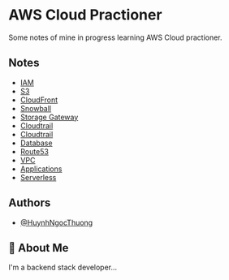 
# AWS Cloud Practioner

Some notes of mine in progress learning AWS Cloud practioner.



## Notes

 - [IAM](https://github.com/HuynhNgocThuong/aws-cloud-practioner-notes/blob/main/iam.md)
 - [S3](https://github.com/HuynhNgocThuong/aws-cloud-practioner-notes/blob/main/s3.md)
 - [CloudFront](https://github.com/HuynhNgocThuong/aws-cloud-practioner-notes/blob/main/cloud_front.md)
 - [Snowball]()
 - [Storage Gateway]()
 - [Cloudtrail](https://github.com/HuynhNgocThuong/aws-cloud-practioner-notes/blob/main/cloud_watch.md)
 - [Cloudtrail](https://github.com/HuynhNgocThuong/aws-cloud-practioner-notes/blob/main/cloud_trail.md)
 - [Database](https://github.com/HuynhNgocThuong/aws-cloud-practioner-notes/blob/main/database.md)
 - [Route53](https://github.com/HuynhNgocThuong/aws-cloud-practioner-notes/blob/main/route53.md)
 - [VPC](https://github.com/HuynhNgocThuong/aws-cloud-practioner-notes/blob/main/vpc.md)
 - [Applications](https://github.com/HuynhNgocThuong/aws-cloud-practioner-notes/blob/main/application.md)
 - [Serverless](https://github.com/HuynhNgocThuong/aws-cloud-practioner-notes/blob/main/serverless.md)


## Authors

- [@HuynhNgocThuong](https://github.com/HuynhNgocThuong)


## 🚀 About Me
I'm a backend stack developer...

